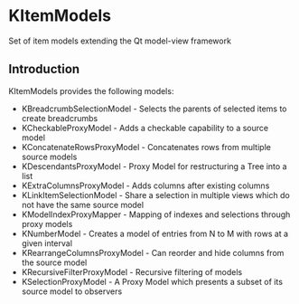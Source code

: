 # KItemModels

Set of item models extending the Qt model-view framework

## Introduction

KItemModels provides the following models:

* KBreadcrumbSelectionModel - Selects the parents of selected items to create
  breadcrumbs
* KCheckableProxyModel - Adds a checkable capability to a source model
* KConcatenateRowsProxyModel - Concatenates rows from multiple source models
* KDescendantsProxyModel - Proxy Model for restructuring a Tree into a list
* KExtraColumnsProxyModel - Adds columns after existing columns
* KLinkItemSelectionModel - Share a selection in multiple views which do not
  have the same source model
* KModelIndexProxyMapper - Mapping of indexes and selections through proxy
  models
* KNumberModel - Creates a model of entries from N to M with rows at a given interval
* KRearrangeColumnsProxyModel - Can reorder and hide columns from the source model
* KRecursiveFilterProxyModel - Recursive filtering of models
* KSelectionProxyModel - A Proxy Model which presents a subset of its source
  model to observers


